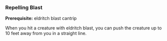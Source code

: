### Repelling Blast
**Prerequisite:** eldritch blast cantrip

When you hit a creature with eldritch blast, you can push the creature up to 10 feet away from you in a straight line.
